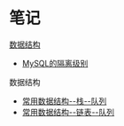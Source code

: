 # 笔记
[数据结构](#1)

* [MySQL的隔离级别](https://github.com/xufeifan1992/note/blob/master/MD/MySQL/2019-4-19-%E6%95%B0%E6%8D%AE%E5%BA%93%E9%9A%94%E7%A6%BB%E7%BA%A7%E5%88%AB.md)

<span id="1">数据结构</span>
* [常用数据结构--栈--队列](https://github.com/xufeifan1992/note/blob/master/MD/Java%E5%9F%BA%E7%A1%80-%E6%95%B0%E6%8D%AE%E7%BB%93%E6%9E%84/2019-4-17-%E6%95%B0%E6%8D%AE%E7%BB%93%E6%9E%84-%E6%A0%88-%E9%98%9F%E5%88%97.md)
* [常用数据结构--链表--队列](https://github.com/xufeifan1992/note/blob/master/MD/Java%E5%9F%BA%E7%A1%80-%E6%95%B0%E6%8D%AE%E7%BB%93%E6%9E%84/2019-4-19-%E6%95%B0%E6%8D%AE%E7%BB%93%E6%9E%84-%E9%93%BE%E8%A1%A8.md)

